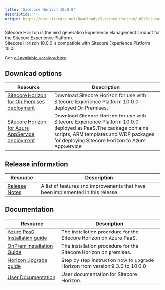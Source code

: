 ```yaml
---
title: 'Sitecore Horizon 10.0.0'
description: ''
origin: https://dev.sitecore.net/Downloads/Sitecore_Horizon/100/Sitecore_Horizon_1000
---
```


Sitecore Horizon is the next generation Experience Management product for the Sitecore Experience Platform.\
Sitecore Horizon 10.0.0 is compatible with Sitecore Experience Platform 10.0.

See [all available versions here](/downloads/Sitecore_Horizon).

## Download options

| Resource                                                                                                                                                                                               | Description                                                                                                                                                                                                  |
| ------------------------------------------------------------------------------------------------------------------------------------------------------------------------------------------------------ | ------------------------------------------------------------------------------------------------------------------------------------------------------------------------------------------------------------ |
| [Sitecore Horizon for On Premises deployment](https://scdp.blob.core.windows.net/downloads/Sitecore%20Horizon/100/Sitecore%20Horizon%201000/Secure/Sitecore%20Horizon%2010.0.0.zip)                    | Download Sitecore Horizon for use with Sitecore Experience Platform 10.0.0 deployed On Premises.                                                                                                             |
| [Sitecore Horizon for Azure AppService deployment](https://scdp.blob.core.windows.net/downloads/Sitecore%20Horizon/100/Sitecore%20Horizon%201000/Secure/Sitecore%20Horizon%20for%20Azure%2010.0.0.zip) | Download Sitecore Horizon for use with Sitecore Experience Platform 10.0.0 deployed as PaaS.The package contains scripts, ARM templates and WDP packages for deploying Sitecore Horizon to Azure AppService. |

## Release information

| Resource                                                                             | Description                                                                     |
| ------------------------------------------------------------------------------------ | ------------------------------------------------------------------------------- |
| [Release Notes](/downloads/Sitecore_Horizon/100/Sitecore_Horizon_1000/Release_Notes) | A list of features and improvements that have been implemented in this release. |

## Documentation

| Resource                                                                                                                                                                                     | Description                                                                  |
| -------------------------------------------------------------------------------------------------------------------------------------------------------------------------------------------- | ---------------------------------------------------------------------------- |
| [Azure PaaS Installation guide](https://scdp.blob.core.windows.net/downloads/Sitecore%20Horizon/100/Sitecore%20Horizon%201000/Secure/Azure%20Deployment%20Guide%20-%20Horizon%2010_0.pdf)    | The installation procedure for the Sitecore Horizon on Azure PaaS.           |
| [OnPrem Installation Guide](https://scdp.blob.core.windows.net/downloads/Sitecore%20Horizon/100/Sitecore%20Horizon%201000/Secure/On-premise%20Installation%20Guide%20-%20Horizon%2010_0.pdf) | The installation procedure for the Sitecore Horizon on premises.             |
| [Horizon Upgrade guide](https://scdp.blob.core.windows.net/downloads/Sitecore%20Horizon/100/Sitecore%20Horizon%201000/Secure/Horizon%20Upgrade%20Guide%20100.pdf)                            | Step by step instruction how to upgrade Horizon from version 9.3.0 to 10.0.0 |
| [User Documentation](https://doc.sitecore.com/users/100/sitecore-experience-platform/en/horizon.html)                                                                                        | User documentation for Sitecore Horizon.                                     |
